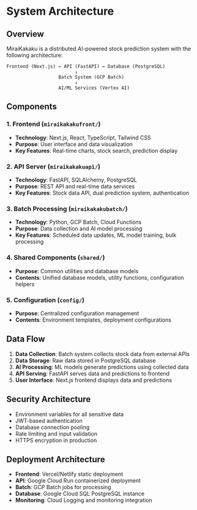 # System Architecture

## Overview
MiraiKakaku is a distributed AI-powered stock prediction system with the following architecture:

```
Frontend (Next.js) ← API (FastAPI) ← Database (PostgreSQL)
                         ↓
                   Batch System (GCP Batch)
                         ↓
                   AI/ML Services (Vertex AI)
```

## Components

### 1. Frontend (`miraikakakufront/`)
- **Technology**: Next.js, React, TypeScript, Tailwind CSS
- **Purpose**: User interface and data visualization
- **Key Features**: Real-time charts, stock search, prediction display

### 2. API Server (`miraikakakuapi/`)
- **Technology**: FastAPI, SQLAlchemy, PostgreSQL
- **Purpose**: REST API and real-time data services
- **Key Features**: Stock data API, dual prediction system, authentication

### 3. Batch Processing (`miraikakakubatch/`)
- **Technology**: Python, GCP Batch, Cloud Functions
- **Purpose**: Data collection and AI model processing
- **Key Features**: Scheduled data updates, ML model training, bulk processing

### 4. Shared Components (`shared/`)
- **Purpose**: Common utilities and database models
- **Contents**: Unified database models, utility functions, configuration helpers

### 5. Configuration (`config/`)
- **Purpose**: Centralized configuration management
- **Contents**: Environment templates, deployment configurations

## Data Flow

1. **Data Collection**: Batch system collects stock data from external APIs
2. **Data Storage**: Raw data stored in PostgreSQL database
3. **AI Processing**: ML models generate predictions using collected data
4. **API Serving**: FastAPI serves data and predictions to frontend
5. **User Interface**: Next.js frontend displays data and predictions

## Security Architecture

- Environment variables for all sensitive data
- JWT-based authentication
- Database connection pooling
- Rate limiting and input validation
- HTTPS encryption in production

## Deployment Architecture

- **Frontend**: Vercel/Netlify static deployment
- **API**: Google Cloud Run containerized deployment
- **Batch**: GCP Batch jobs for processing
- **Database**: Google Cloud SQL PostgreSQL instance
- **Monitoring**: Cloud Logging and monitoring integration